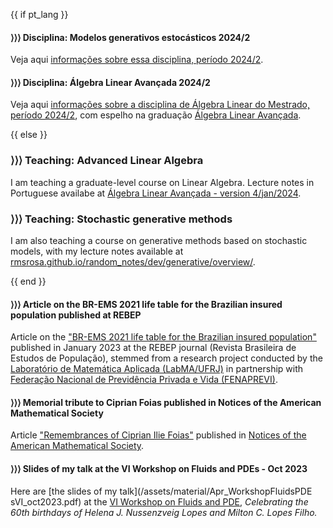 {{ if pt_lang }}

#### ⟩⟩⟩ **Disciplina: Modelos generativos estocásticos 2024/2**

Veja aqui [informações sobre essa disciplina, período 2024/2](/pages/ensino/#20242_modelos_generativos_estocásticos).

#### ⟩⟩⟩ **Disciplina: Álgebra Linear Avançada 2024/2**

Veja aqui [informações sobre a disciplina de Álgebra Linear do Mestrado, período 2024/2](/pages/ensino/#20242_álgebra_linear_do_mestrado), com espelho na graduação [Álgebra Linear Avançada](/pages/ensino/#20242_álgebra_linear_avançada).

{{ else }}

### ⟩⟩⟩ Teaching: Advanced Linear Algebra

I am teaching a graduate-level course on Linear Algebra. Lecture notes in Portuguese availabe at [Álgebra Linear Avançada - version 4/jan/2024](/assets/material/AlgebraLinearAvancada_RRosa_4jan2024.pdf).

### ⟩⟩⟩ Teaching: Stochastic generative methods

I am also teaching a course on generative methods based on stochastic models, with my lecture notes available at [rmsrosa.github.io/random_notes/dev/generative/overview/](https://rmsrosa.github.io/random_notes/dev/generative/overview/).

{{ end }}

#### ⟩⟩⟩ **Article on the BR-EMS 2021 life table for the Brazilian insured population published at REBEP**

Article on the ["BR-EMS 2021 life table for the Brazilian insured population"](http://dx.doi.org/10.20947/s0102-3098a0252) published in January 2023 at the REBEP journal (Revista Brasileira de Estudos de População), stemmed from a research project conducted by the [Laboratório de Matemática Aplicada (LabMA/UFRJ)](https://labma.ufrj.br/site/) in partnership with [Federação Nacional de Previdência Privada e Vida (FENAPREVI)](https://fenaprevi.org.br).

#### ⟩⟩⟩ **Memorial tribute to Ciprian Foias published in Notices of the American Mathematical Society**

Article ["Remembrances of Ciprian Ilie Foias"](http://dx.doi.org/10.1090/noti2545) published in [Notices of the American Mathematical Society](https://www.ams.org/notices).

#### ⟩⟩⟩ **Slides of my talk at the VI Workshop on Fluids and PDEs - Oct 2023**

Here are [the slides of my talk](/assets/material/Apr_WorkshopFluidsPDE
sVI_oct2023.pdf) at the [VI Workshop on Fluids and PDE](https://www.ime.unicamp.br/~viwfpde/index.php/venue/), *Celebrating the 60th birthdays of Helena J. Nussenzveig Lopes and Milton C. Lopes Filho.*
